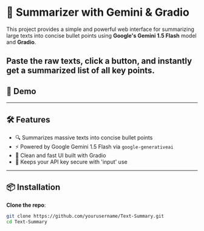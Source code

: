 # 🧊 Summarizer with Gemini & Gradio

This project provides a simple and powerful web interface for summarizing large texts into concise bullet points using **Google's Gemini 1.5 Flash** model and **Gradio**.

Paste the raw texts, click a button, and instantly get a summarized list of all key points.
---

## 🚀 Demo


---

## 🛠️ Features

- 🔍 Summarizes massive texts into concise bullet points  
- ⚡ Powered by Google Gemini 1.5 Flash via `google-generativeai`  
- 🧪 Clean and fast UI built with Gradio  
- 🔐 Keeps your API key secure with 'input' use
---

## 📦 Installation


**Clone the repo**:
   ```bash
   git clone https://github.com/yourusername/Text-Summary.git
   cd Text-Summary

   
